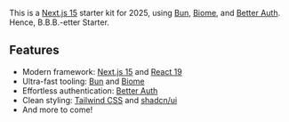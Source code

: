 This is a [Next.js 15](https://nextjs.org) starter kit for 2025, using [Bun](https://bun.sh), [Biome](https://biomejs.dev), and [Better Auth](https://better-auth.com). Hence, B.B.B.-etter Starter.

## Features

- Modern framework: [Next.js 15](https://nextjs.org) and [React 19](https://react.dev)
- Ultra-fast tooling: [Bun](https://bun.sh) and [Biome](https://biomejs.dev)
- Effortless authentication: [Better Auth](https://better-auth.com)
- Clean styling: [Tailwind CSS](https://tailwindcss.com) and [shadcn/ui](https://ui.shadcn.com)
- And more to come!